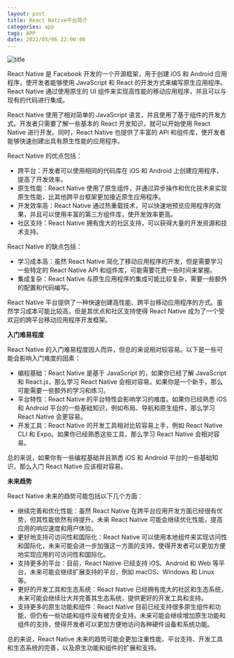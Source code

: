 ```yaml
---
layout: post
title: React Native平台简介
categories: app 
tags: APP
date: 2022/05/06 22:00:00
---
```


![title](https://image.sideproject.cn/titlex/titlex_223.jpg)

React Native 是 Facebook 开发的一个开源框架，用于创建 iOS 和 Android 应用程序，使开发者能够使用 JavaScript 和 React 的开发方式来编写原生应用程序。React Native 通过使用原生的 UI 组件来实现高性能的移动应用程序，并且可以与现有的代码进行集成。

React Native 使用了相对简单的 JavaScript 语言，并且使用了基于组件的开发方式。开发者只需要了解一些基本的 React 开发知识，就可以开始使用 React Native 进行开发。同时，React Native 也提供了丰富的 API 和组件库，使开发者能够快速创建出具有原生性能的应用程序。

React Native 的优点包括：

- 跨平台：开发者可以使用相同的代码库在 iOS 和 Android 上创建应用程序，提高了开发效率。
- 原生性能：React Native 使用了原生组件，并通过异步操作和优化技术来实现原生性能，比其他跨平台框架更加接近原生应用程序。
- 开发效率高：React Native 通过热重载技术，可以快速地预览应用程序的效果，并且可以使用丰富的第三方组件库，使开发效率更高。
- 社区支持：React Native 拥有庞大的社区支持，可以获得大量的开发资源和技术支持。

React Native 的缺点包括：

- 学习成本高：虽然 React Native 简化了移动应用程序的开发，但是需要学习一些特定的 React Native API 和组件库，可能需要花费一些时间来掌握。
- 集成复杂：React Native 与原生应用程序的集成可能比较复杂，需要一些额外的配置和代码编写。

React Native 平台提供了一种快速创建高性能、跨平台移动应用程序的方式。虽然学习成本可能比较高，但是其优点和社区支持使得 React Native 成为了一个受欢迎的跨平台移动应用程序开发框架。


**入门难易程度**

React Native 的入门难易程度因人而异，但总的来说相对较容易。以下是一些可能会影响入门难度的因素：

- 编程基础：React Native 是基于 JavaScript 的，如果你已经了解 JavaScript 和 React.js，那么学习 React Native 会相对容易。如果你是一个新手，那么可能需要一些额外的学习和练习。
- 平台特性：React Native 的平台特性会影响学习的难度。如果你已经熟悉 iOS 和 Android 平台的一些基础知识，例如布局、导航和原生组件，那么学习 React Native 会更容易。
- 开发工具：React Native 的开发工具相对比较容易上手，例如 React Native CLI 和 Expo。如果你已经熟悉这些工具，那么学习 React Native 会相对容易。

总的来说，如果你有一些编程基础并且熟悉 iOS 和 Android 平台的一些基础知识，那么入门 React Native 应该相对容易。


**未来趋势**

React Native 未来的趋势可能包括以下几个方面：

- 继续完善和优化性能：虽然 React Native 在跨平台应用开发方面已经很有优势，但其性能依然有待提升。未来 React Native 可能会继续优化性能，提高应用的响应速度和用户体验。
- 更好地支持可访问性和国际化：React Native 可以使用本地组件来实现访问性和国际化，未来可能会进一步加强这一方面的支持，使得开发者可以更加方便地实现应用的可访问性和国际化。
- 支持更多的平台：目前，React Native 已经支持 iOS、Android 和 Web 等平台，未来可能会继续扩展支持的平台，例如 macOS、Windows 和 Linux 等。
- 更好的开发工具和生态系统：React Native 已经拥有庞大的社区和生态系统，未来可能会继续壮大并完善其生态系统，提供更好的开发工具和支持。
- 支持更多的原生功能和组件：React Native 目前已经支持很多原生组件和功能，但仍有一些功能和组件没有被完全支持。未来可能会继续增加原生功能和组件的支持，使得开发者可以更加方便地访问各种硬件设备和系统功能。

总的来说，React Native 未来的趋势可能会更加注重性能、平台支持、开发工具和生态系统的完善，以及原生功能和组件的扩展和支持。